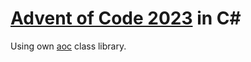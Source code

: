 # [Advent of Code 2023](https://adventofcode.com/2023) in C#

Using own [aoc](https://github.com/dmitry-shechtman/aoc) class library.
